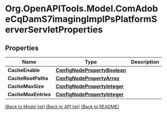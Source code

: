# Org.OpenAPITools.Model.ComAdobeCqDamS7imagingImplPsPlatformServerServletProperties
## Properties

Name | Type | Description | Notes
------------ | ------------- | ------------- | -------------
**CacheEnable** | [**ConfigNodePropertyBoolean**](ConfigNodePropertyBoolean.md) |  | [optional] 
**CacheRootPaths** | [**ConfigNodePropertyArray**](ConfigNodePropertyArray.md) |  | [optional] 
**CacheMaxSize** | [**ConfigNodePropertyInteger**](ConfigNodePropertyInteger.md) |  | [optional] 
**CacheMaxEntries** | [**ConfigNodePropertyInteger**](ConfigNodePropertyInteger.md) |  | [optional] 

[[Back to Model list]](../README.md#documentation-for-models) [[Back to API list]](../README.md#documentation-for-api-endpoints) [[Back to README]](../README.md)

